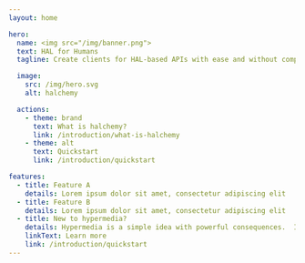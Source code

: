 ```yaml
---
layout: home

hero:
  name: <img src="/img/banner.png">
  text: HAL for Humans
  tagline: Create clients for HAL-based APIs with ease and without compromise.

  image:
    src: /img/hero.svg
    alt: halchemy

  actions:
    - theme: brand
      text: What is halchemy?
      link: /introduction/what-is-halchemy
    - theme: alt
      text: Quickstart
      link: /introduction/quickstart

features:
  - title: Feature A
    details: Lorem ipsum dolor sit amet, consectetur adipiscing elit
  - title: Feature B
    details: Lorem ipsum dolor sit amet, consectetur adipiscing elit
  - title: New to hypermedia?
    details: Hypermedia is a simple idea with powerful consequences.  If you are new to hypermedia, start here.
    linkText: Learn more
    link: /introduction/quickstart
---
```


